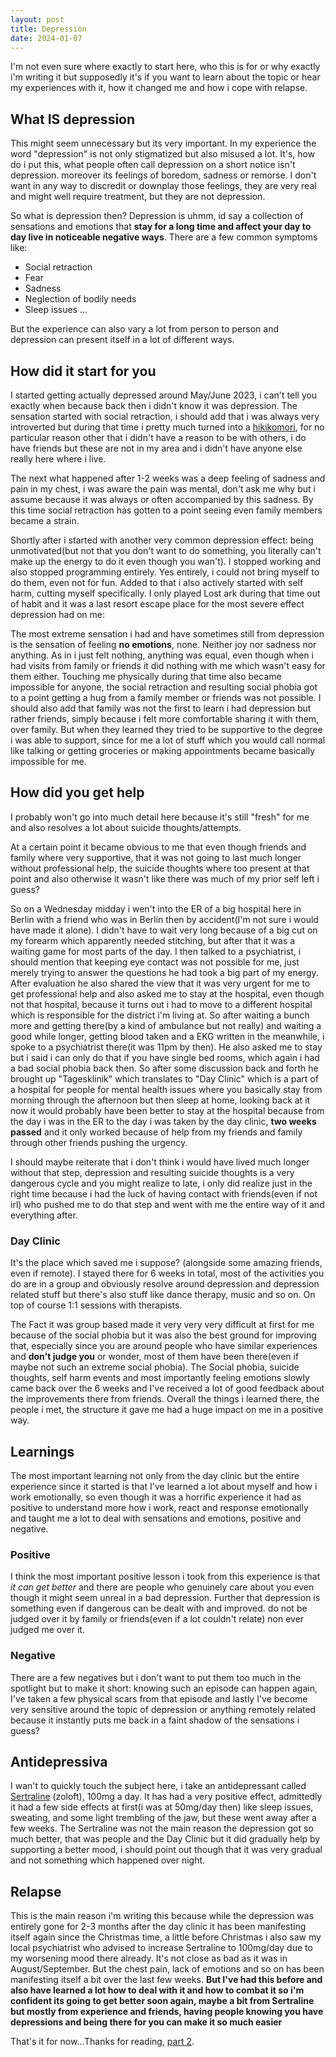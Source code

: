 ```yaml
---
layout: post
title: Depression
date: 2024-01-07
---
```

I'm not even sure where exactly to start here, who this is for or why exactly i'm writing it but supposedly it's if you want to learn about the topic or hear my experiences with it, how it changed me and how i cope with relapse.

## What IS depression
This might seem unnecessary but its very important. In my experience the word "depression" is not only stigmatized but also misused a lot.
It's, how do i put this, what people often call depression on a short notice isn't depression. moreover its feelings of boredom, sadness or remorse. I don't want in any way to discredit or downplay those feelings, they are very real and might well require treatment, but they are not depression.

So what is depression then? 
Depression is uhmm, id say a collection of sensations and emotions that **stay for a long time and affect your day to day live in noticeable negative ways**.
There are a few common symptoms like:
* Social retraction
* Fear
* Sadness
* Neglection of bodily needs
* Sleep issues
...

But the experience can also vary a lot from person to person and depression can present itself in a lot of different ways.

## How did it start for you
I started getting actually depressed around May/June 2023, i can't tell you exactly when because back then i didn't know it was depression.
The sensation started with social retraction, i should add that i was always very introverted but during that time i pretty much turned into a [hikikomori](https://en.wikipedia.org/wiki/Hikikomori), for no particular reason other that i didn't have a reason to be with others, i do have friends but these are not in my area and i didn't have anyone else really here where i live.

The next what happened after 1-2 weeks was a deep feeling of sadness and pain in my chest, i was aware the pain was mental, don't ask me why but i assume because it was always or often accompanied by this sadness. By this time social retraction has gotten to a point seeing even family members became a strain.

Shortly after i started with another very common depression effect: being unmotivated(but not that you don't want to do something, you literally can't make up the energy to do it even though you wan't). I stopped working and also stopped programming entirely. Yes entirely, i could not bring myself to do them, even not for fun.
Added to that i also actively started with self harm, cutting myself specifically.
I only played Lost ark during that time out of habit and it was a last resort escape place for the most severe effect depression had on me:

The most extreme sensation i had and have sometimes still from depression is the sensation of feeling **no emotions**, none. Neither joy nor sadness nor anything. As in i just felt nothing, anything was equal, even though when i had visits from family or friends it did nothing with me which wasn't easy for them either. Touching me physically during that time also became impossible for anyone, the social retraction and resulting social phobia got to a point getting a hug from a family member or friends was not possible.
I should also add that family was not the first to learn i had depression but rather friends, simply because i felt more comfortable sharing it with them, over family. But when they learned they tried to be supportive to the degree i was able to support, since for me a lot of stuff which you would call normal like talking or getting groceries or making appointments became basically impossible for me.

## How did you get help
I probably won't go into much detail here because it's still "fresh" for me and also resolves a lot about suicide thoughts/attempts.

At a certain point it became obvious to me that even though friends and family where very supportive, that it was not going to last much longer without professional help, the suicide thoughts where too present at that point and also otherwise it wasn't like there was much of my prior self left i guess?

So on a Wednesday midday i wen't into the ER of a big hospital here in Berlin with a friend who was in Berlin then by accident(I'm not sure i would have made it alone). I didn't have to wait very long because of a big cut on my forearm which apparently needed stitching, but after that it was a waiting game for most parts of the day. I then talked to a psychiatrist, i should mention that keeping eye contact was not possible for me, just merely trying to answer the questions he had took a big part of my energy. After evaluation he also shared the view that it was very urgent for me to get professional help and also asked me to stay at the hospital, even though not that hospital, because it turns out i had to move to a different hospital which is responsible for the district i'm living at. So after waiting a bunch more and getting there(by a kind of ambulance but not really) and waiting a good while longer, getting blood taken and a EKG written in the meanwhile, i spoke to a psychiatrist there(it was 11pm by then). He also asked me to stay but i said i can only do that if you have single bed rooms, which again i had a bad social phobia back then.
So after some discussion back and forth he brought up "Tagesklinik" which translates to "Day Clinic" which is a part of a hospital for people for mental health issues where you basically stay from morning through the afternoon but then sleep at home, looking back at it now it would probably have been better to stay at the hospital because from the day i was in the ER to the day i was taken by the day clinic, **two weeks passed** and it only worked because of help from my friends and family through other friends pushing the urgency.

I should maybe reiterate that i don't think i would have lived much longer without that step, depression and resulting suicide thoughts is a very dangerous cycle and you might realize to late, i only did realize just in the right time because i had the luck of having contact with friends(even if not irl) who pushed me to do that step and went with me the entire way of it and everything after.

### Day Clinic
It's the place which saved me i suppose? (alongside some amazing friends, even if remote).
I stayed there for 6 weeks in total, most of the activities you do are in a group and obviously resolve around depression and depression related stuff but there's also stuff like dance therapy, music and so on. On top of course 1:1 sessions with therapists.

The Fact it was group based made it very very very difficult at first for me because of the social phobia but it was also the best ground for improving that, especially since you are around people who have similar experiences and **don't judge you** or wonder, most of them have been there(even if maybe not such an extreme social phobia).
The Social phobia, suicide thoughts, self harm events and most importantly feeling emotions slowly came back over the 6 weeks and I've received a lot of good feedback about the improvements there from friends.
Overall the things i learned there, the people i met, the structure it gave me had a huge impact on me in a positive way.

## Learnings
The most important learning not only from the day clinic but the entire experience since it started is that I've learned a lot about myself and how i work emotionally, so even though it was a horrific experience it had as positive to understand more how i work, react and response emotionally and taught me a lot to deal with sensations and emotions, positive and negative.

### Positive
I think the most important positive lesson i took from this experience is that *it can get better* and there are people who genuinely care about you even though it might seem unreal in a bad depression.
Further that depression is something even if dangerous can be dealt with and improved.
do not be judged over it by family or friends(even if a lot couldn't relate) non ever judged me over it.

### Negative
There are a few negatives but i don't want to put them too much in the spotlight but to make it short: knowing such an episode can happen again, I've taken a few physical scars from that episode and lastly I've become very sensitive around the topic of depression or anything remotely related because it instantly puts me back in a faint shadow of the sensations i guess?

## Antidepressiva
I wan't to quickly touch the subject here, i take an antidepressant called [Sertraline](https://en.wikipedia.org/wiki/Sertraline) (zoloft), 100mg a day.
It has had a very positive effect, admittedly it had a few side effects at first(i was at 50mg/day then) like sleep issues, sweating, and some light trembling of the jaw, but these went away after a few weeks. The Sertraline was not the main reason the depression got so much better, that was people and the Day Clinic but it did gradually help by supporting a better mood, i should point out though that it was very gradual and not something which happened over night.

## Relapse
This is the main reason i'm writing this because while the depression was entirely gone for 2-3 months after the day clinic it has been manifesting itself again since the Christmas time, a little before Christmas i also saw my local psychiatrist who advised to increase Sertraline to 100mg/day due to my worsening mood there already. It's not close as bad as it was in August/September. But the chest pain, lack of emotions and so on has been manifesting itself a bit over the last few weeks. 
**But I've had this before and also have learned a lot how to deal with it and how to combat it so i'm confident its going to get better soon again, maybe a bit from Sertraline but mostly from experience and friends, having people knowing you have depressions and being there for you can make it so much easier**


That's it for now...Thanks for reading, [part 2](depression-2.md).